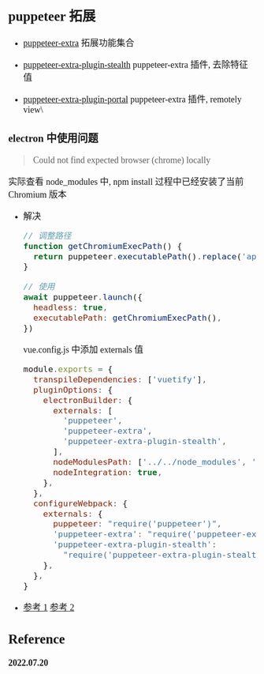 <font size=4 face='楷体'>

## puppeteer 拓展

- [puppeteer-extra](https://github.com/berstend/puppeteer-extra)
  拓展功能集合

- [puppeteer-extra-plugin-stealth](https://github.com/berstend/puppeteer-extra/tree/master/packages/puppeteer-extra-plugin-stealth)
  puppeteer-extra 插件, 去除特征值
- [puppeteer-extra-plugin-portal](https://github.com/claabs/puppeteer-extra-plugin-portal)
  puppeteer-extra 插件, remotely view\

### electron 中使用问题

> Could not find expected browser (chrome) locally

实际查看 node_modules 中, npm install 过程中已经安装了当前 Chromium 版本

- 解决

  ```javascript
  // 调整路径
  function getChromiumExecPath() {
    return puppeteer.executablePath().replace('app.asar', 'app.asar.unpacked')
  }

  // 使用
  await puppeteer.launch({
    headless: true,
    executablePath: getChromiumExecPath(),
  })
  ```

  vue.config.js 中添加 externals 值

  ```javascript
  module.exports = {
    transpileDependencies: ['vuetify'],
    pluginOptions: {
      electronBuilder: {
        externals: [
          'puppeteer',
          'puppeteer-extra',
          'puppeteer-extra-plugin-stealth',
        ],
        nodeModulesPath: ['../../node_modules', './node_modules'],
        nodeIntegration: true,
      },
    },
    configureWebpack: {
      externals: {
        puppeteer: "require('puppeteer')",
        'puppeteer-extra': "require('puppeteer-extra')",
        'puppeteer-extra-plugin-stealth':
          "require('puppeteer-extra-plugin-stealth')",
      },
    },
  }
  ```

- [参考 1](https://github.com/berstend/puppeteer-extra/issues/471#issuecomment-815093360)
  [参考 2](https://github.com/berstend/puppeteer-extra/issues/93#issuecomment-791901134)

## Reference

**2022.07.20**
